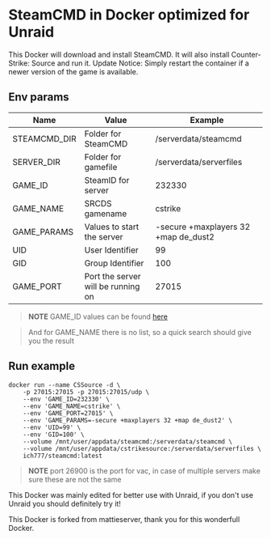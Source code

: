 # SteamCMD in Docker optimized for Unraid
This Docker will download and install SteamCMD. It will also install Counter-Strike: Source and run it. Update Notice: Simply restart the container if a newer version of the game is available.

## Env params
| Name | Value | Example |
| --- | --- | --- |
| STEAMCMD_DIR | Folder for SteamCMD | /serverdata/steamcmd |
| SERVER_DIR | Folder for gamefile | /serverdata/serverfiles |
| GAME_ID | SteamID for server | 232330 |
| GAME_NAME | SRCDS gamename | cstrike |
| GAME_PARAMS | Values to start the server | -secure +maxplayers 32 +map de_dust2 |
| UID | User Identifier | 99 |
| GID | Group Identifier | 100 |
| GAME_PORT | Port the server will be running on | 27015 |

>**NOTE** GAME_ID values can be found [here](https://developer.valvesoftware.com/wiki/Dedicated_Servers_List)

> And for GAME_NAME there is no list, so a quick search should give you the result

## Run example
```
docker run --name CSSource -d \
	-p 27015:27015 -p 27015:27015/udp \
	--env 'GAME_ID=232330' \
	--env 'GAME_NAME=cstrike' \
	--env 'GAME_PORT=27015' \
	--env 'GAME_PARAMS=-secure +maxplayers 32 +map de_dust2' \
	--env 'UID=99' \
	--env 'GID=100' \
	--volume /mnt/user/appdata/steamcmd:/serverdata/steamcmd \
	--volume /mnt/user/appdata/cstrikesource:/serverdata/serverfiles \
	ich777/steamcmd:latest
```
>**NOTE** port 26900 is the port for vac, in case of multiple servers make sure these are not the same


This Docker was mainly edited for better use with Unraid, if you don't use Unraid you should definitely try it!


This Docker is forked from mattieserver, thank you for this wonderfull Docker.
